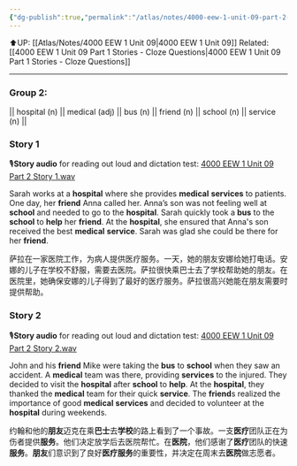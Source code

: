 ```yaml
---
{"dg-publish":true,"permalink":"/atlas/notes/4000-eew-1-unit-09-part-2-stories/"}
---
```


⬆️UP: [[Atlas/Notes/4000 EEW 1 Unit 09\|4000 EEW 1 Unit 09]]
Related: [[4000 EEW 1 Unit 09 Part 1 Stories - Cloze Questions\|4000 EEW 1 Unit 09 Part 1 Stories - Cloze Questions]]

---
### Group 2: 
||  hospital (n) || medical (adj) || bus (n) || friend (n) || school (n) || service (n) ||
### Story 1
🎙️**Story audio** for reading out loud and dictation test:  [4000 EEW 1 Unit 09 Part 2 Story 1.wav]()

Sarah works at a **hospital** where she provides **medical** **services** to patients. One day, her **friend** Anna called her. Anna’s son was not feeling well at **school** and needed to go to the **hospital**. Sarah quickly took a **bus** to the **school** to **help** her **friend**. At the **hospital**, she ensured that Anna's son received the best **medical** **service**. Sarah was glad she could be there for her **friend**.

萨拉在一家医院工作，为病人提供医疗服务。一天，她的朋友安娜给她打电话。安娜的儿子在学校不舒服，需要去医院。萨拉很快乘巴士去了学校帮助她的朋友。在医院里，她确保安娜的儿子得到了最好的医疗服务。萨拉很高兴她能在朋友需要时提供帮助。
### Story 2
🎙️**Story audio** for reading out loud and dictation test:  [4000 EEW 1 Unit 09 Part 2 Story 2.wav]()

John and his **friend** Mike were taking the **bus** to **school** when they saw an accident. A **medical** team was there, providing **services** to the injured. They decided to visit the **hospital** after **school** to **help**. At the **hospital**, they thanked the **medical** team for their quick **service**. The **friend**s realized the importance of good **medical** **services** and decided to volunteer at the **hospital** during weekends.

约翰和他的**朋友**迈克在乘**巴士**去**学校**的路上看到了一个事故。一支**医疗**团队正在为伤者提供**服务**。他们决定放学后去医院帮忙。在**医院**，他们感谢了**医疗**团队的快速**服务**。**朋友**们意识到了良好**医疗服务**的重要性，并决定在周末去**医院**做志愿者。